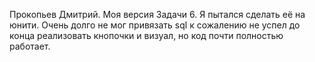 Прокопьев Дмитрий. Моя версия Задачи 6. Я пытался сделать её на юнити. Очень долго не мог привязать sql к сожалению не успел до конца реализовать кнопочки и визуал, но код почти полностью работает.
